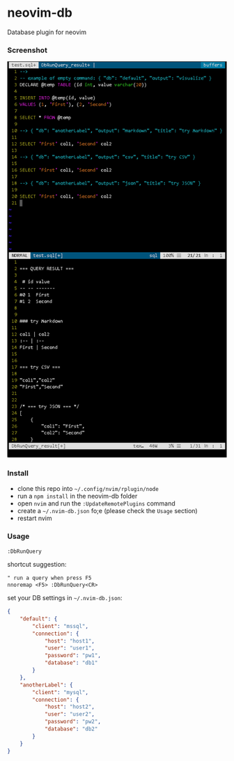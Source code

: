 # neovim-db
Database plugin for neovim

### Screenshot

![neovim-db screenshot](/misc/example.png)

### Install

- clone this repo into `~/.config/nvim/rplugin/node`
- run a `npm install` in the neovim-db folder
- open `nvim` and run the `:UpdateRemotePlugins` command
- create a `~/.nvim-db.json` fo;e (please check the `Usage` section)
- restart nvim

### Usage

```vim
:DbRunQuery
```

shortcut suggestion:

```vim
" run a query when press F5
nnoremap <F5> :DbRunQuery<CR>
```

set your DB settings in `~/.nvim-db.json`:

```json
{
    "default": {
        "client": "mssql",
        "connection": {
            "host": "host1",
            "user": "user1",
            "password": "pw1",
            "database": "db1"
        }
    },
    "anotherLabel": {
        "client": "mysql",
        "connection": {
            "host": "host2",
            "user": "user2",
            "password": "pw2",
            "database": "db2"
        }
    }
}
```
